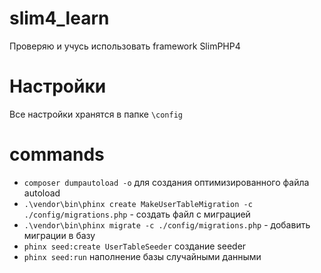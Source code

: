 # slim4_learn
Проверяю и учусь использовать framework SlimPHP4

# Настройки
Все настройки хранятся в папке `\config`

# commands

* `composer dumpautoload -o` для создания оптимизированного файла autoload
* `.\vendor\bin\phinx create MakeUserTableMigration -c ./config/migrations.php` - создать файл с миграцией
* `.\vendor\bin\phinx migrate -c ./config/migrations.php` - добавить миграции в базу
* `phinx seed:create UserTableSeeder` создание seeder
* `phinx seed:run` наполнение базы случайными данными